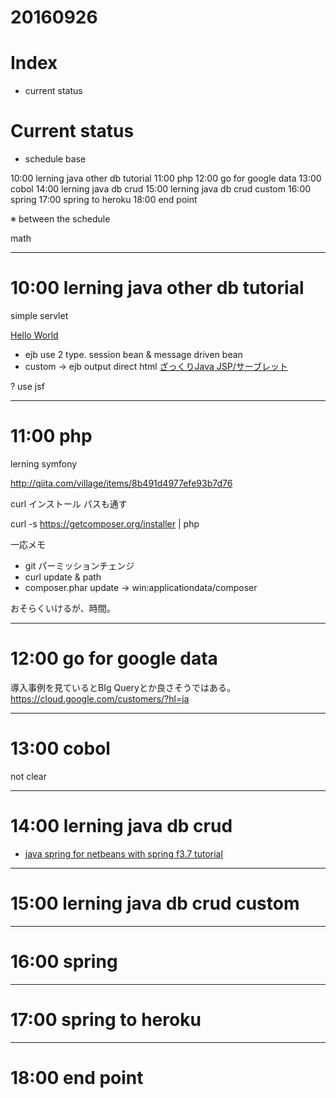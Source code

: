 # 20160926

# Index
- current status

# Current status

- schedule base

10:00 lerning java other db tutorial
11:00 php
12:00 go for google data
13:00 cobol
14:00 lerning java db crud
15:00 lerning java db crud custom
16:00 spring
17:00 spring to heroku
18:00 end point

※ between the schedule

math

--------------------

# 10:00 lerning java other db tutorial

simple servlet 

[Hello World](http://qiita.com/opengl-8080/items/0dd004ea1d04cb50e39d)

- ejb use 2 type. session bean & message driven bean
- custom
  -> ejb output direct html [ざっくりJava JSP/サーブレット](http://qiita.com/kazukichi/items/4325b64450f93f04e316)

? use jsf


--------------------
# 11:00 php

lerning symfony 

http://qiita.com/village/items/8b491d4977efe93b7d76

curl インストール
パスも通す

curl -s https://getcomposer.org/installer | php

一応メモ
- git パーミッションチェンジ
- curl update & path
- composer.phar update -> win:applicationdata/composer

おそらくいけるが、時間。

--------------------
# 12:00 go for google data

導入事例を見ているとBIg Queryとか良さそうではある。
https://cloud.google.com/customers/?hl=ja




--------------------
# 13:00 cobol

not clear

--------------------
# 14:00 lerning java db crud

- [java spring for netbeans with spring f3.7 tutorial](https://netbeans.org/kb/docs/web/quickstart-webapps-spring_ja.html)

--------------------
# 15:00 lerning java db crud custom



--------------------
# 16:00 spring

--------------------
# 17:00 spring to heroku

--------------------
# 18:00 end point









